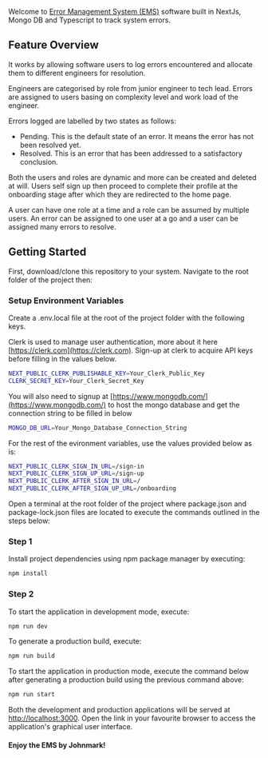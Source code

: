 Welcome to [Error Management System (EMS)](https://ems-inky.vercel.app) software
built in NextJs, Mongo DB and Typescript to track system errors.

## Feature Overview

It works by allowing software users to log errors encountered and allocate them
to different engineers for resolution.

Engineers are categorised by role from junior engineer to tech lead. Errors are
assigned to users basing on complexity level and work load of the engineer.

Errors logged are labelled by two states as follows:

- Pending. This is the default state of an error. It means the error has not
  been resolved yet.
- Resolved. This is an error that has been addressed to a satisfactory
  conclusion.

Both the users and roles are dynamic and more can be created and deleted at
will. Users self sign up then proceed to complete their profile at the
onboarding stage after which they are redirected to the home page.

A user can have one role at a time and a role can be assumed by multiple users.
An error can be assigned to one user at a go and a user can be assigned many
errors to resolve.

## Getting Started

First, download/clone this repository to your system. Navigate to the root
folder of the project then:

### Setup Environment Variables

Create a .env.local file at the root of the project folder with the following
keys.

Clerk is used to manage user authentication, more about it here
[https://clerk.com](https://clerk.com). Sign-up at clerk to acquire API keys
before filling in the values below.

```bash
NEXT_PUBLIC_CLERK_PUBLISHABLE_KEY=Your_Clerk_Public_Key
CLERK_SECRET_KEY=Your_Clerk_Secret_Key

```

You will also need to signup at
[https://www.mongodb.com/](https://www.mongodb.com/) to host the mongo database
and get the connection string to be filled in below

```bash
MONGO_DB_URL=Your_Mongo_Database_Connection_String

```

For the rest of the evironment variables, use the values provided below as is:

```bash
NEXT_PUBLIC_CLERK_SIGN_IN_URL=/sign-in
NEXT_PUBLIC_CLERK_SIGN_UP_URL=/sign-up
NEXT_PUBLIC_CLERK_AFTER_SIGN_IN_URL=/
NEXT_PUBLIC_CLERK_AFTER_SIGN_UP_URL=/onboarding

```

Open a terminal at the root folder of the project where package.json and
package-lock.json files are located to execute the commands outlined in the
steps below:

### Step 1

Install project dependencies using npm package manager by executing:

```bash
npm install

```

### Step 2

To start the application in development mode, execute:

```bash
npm run dev

```

To generate a production build, execute:

```bash
npm run build

```

To start the application in production mode, execute the command below after
generating a production build using the previous command above:

```bash
npm run start

```

Both the development and production applications will be served at
[http://localhost:3000](http://localhost:3000). Open the link in your favourite
browser to access the application's graphical user interface.

#### Enjoy the EMS by Johnmark!
